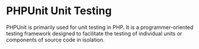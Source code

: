 # PHPUnit Unit Testing

PHPUnit is primarily used for unit testing in PHP. It is a programmer-oriented testing framework designed to facilitate the testing of individual units or components of source code in isolation.
